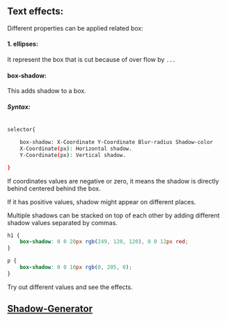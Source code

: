 ## Text effects:

Different properties can be applied related box:

#### 1. ellipses:

It represent the box that is cut because of over flow by `...`

#### box-shadow:

This adds shadow to a box.

##### Syntax:

```bash

selector{

    box-shadow: X-Coordinate Y-Coordinate Blur-radius Shadow-color
    X-Coordinate(px): Horizontal shadow.
    Y-Coordinate(px): Vertical shadow.

}
```

If coordinates values are negative or zero, it means the shadow is directly behind centered behind the box.

If it has positive values, shadow might appear on different places.

Multiple shadows can be stacked on top of each other by adding different shadow values separated by commas.

```css
h1 {
	box-shadow: 0 0 20px rgb(249, 120, 120), 0 0 12px red;
}

p {
	box-shadow: 0 0 10px rgb(0, 205, 0);
}
```

Try out different values and see the effects.

<h2><a href="https://www.cssmatic.com/box-shadow">Shadow-Generator</a></h2>
